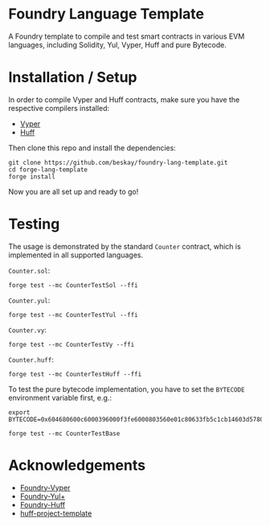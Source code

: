 # Foundry Language Template

A Foundry template to compile and test smart contracts in various EVM languages, including Solidity, Yul, Vyper, Huff and pure Bytecode.

# Installation / Setup

In order to compile Vyper and Huff contracts, make sure you have the respective compilers installed:

- [Vyper](https://vyper.readthedocs.io/en/stable/installing-vyper.html)
- [Huff](https://huff.sh/)

Then clone this repo and install the dependencies:

```
git clone https://github.com/beskay/foundry-lang-template.git
cd forge-lang-template
forge install
```

Now you are all set up and ready to go!

# Testing

The usage is demonstrated by the standard `Counter` contract, which is implemented in all supported languages.

`Counter.sol`:

```
forge test --mc CounterTestSol --ffi
```

`Counter.yul`:

```
forge test --mc CounterTestYul --ffi
```

`Counter.vy`:

```
forge test --mc CounterTestVy --ffi
```

`Counter.huff`:

```
forge test --mc CounterTestHuff --ffi
```

To test the pure bytecode implementation, you have to set the `BYTECODE` environment variable first, e.g.:

```
export BYTECODE=0x604680600c6000396000f3fe6000803560e01c80633fb5c1cb14603d578063d09de08a1460325763f2c9ecd81460265780fd5b60209054604051908152f35b506001815401815580f35b50600435815580f3

forge test --mc CounterTestBase
```

# Acknowledgements

- [Foundry-Vyper](https://github.com/0xKitsune/Foundry-Vyper/tree/main)
- [Foundry-Yul+](https://github.com/ControlCplusControlV/Foundry-Yulp)
- [Foundry-Huff](https://github.com/0xKitsune/Foundry-Huff)
- [huff-project-template](https://github.com/huff-language/huff-project-template)
